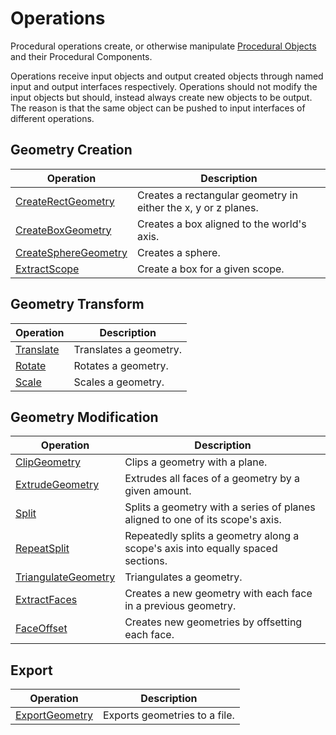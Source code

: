 # Operations

Procedural operations create, or otherwise manipulate [Procedural
Objects](/objects/objects) and their Procedural Components.

Operations receive input objects and output created objects through named input
and output interfaces respectively. Operations should not modify the input
objects but should, instead always create new objects to be output. The reason
is that the same object can be pushed to input interfaces of different
operations.

## Geometry Creation

| Operation                                                | Description                                                    |
|----------------------------------------------------------|----------------------------------------------------------------|
| [CreateRectGeometry](/operations/CreateRectGeometry)     | Creates a rectangular geometry in either the x, y or z planes. |
| [CreateBoxGeometry](/operations/CreateBoxGeometry)       | Creates a box aligned to the world's axis.                     |
| [CreateSphereGeometry](/operations/CreateSphereGeometry) | Creates a sphere.                                              |
| [ExtractScope](/operations/ExtractScope)                 | Create a box for a given scope.                                |

## Geometry Transform

| Operation                          | Description            |
|------------------------------------|------------------------|
| [Translate](/operations/Translate) | Translates a geometry. |
| [Rotate](/operations/Rotate)       | Rotates a geometry.    |
| [Scale](/operations/Scale)         | Scales a geometry.     |

## Geometry Modification

| Operation                                              | Description                                                                     |
|--------------------------------------------------------|---------------------------------------------------------------------------------|
| [ClipGeometry](/operations/ClipGeometry)               | Clips a geometry with a plane.                                                  |
| [ExtrudeGeometry](/operations/ExtrudeGeometry)         | Extrudes all faces of a geometry by a given amount.                             |
| [Split](/operations/Split)                             | Splits a geometry with a series of planes aligned to one of its scope's axis.   |
| [RepeatSplit](/operations/RepeatSplit)                 | Repeatedly splits a geometry along a scope's axis into equally spaced sections. |
| [TriangulateGeometry](/operations/TriangulateGeometry) | Triangulates a geometry.                                                        |
| [ExtractFaces](/operations/ExtractFaces)               | Creates a new geometry with each face in a previous geometry.                   |
| [FaceOffset](/operations/FaceOffset)                   | Creates new geometries by offsetting each face.                                 |

## Export

| Operation                                    | Description                   |
|----------------------------------------------|-------------------------------|
| [ExportGeometry](/operations/ExportGeometry) | Exports geometries to a file. |


